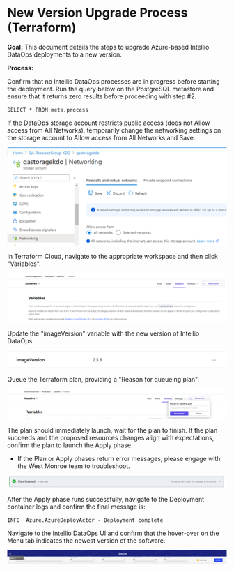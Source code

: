 # New Version Upgrade Process \(Terraform\)

**Goal:** This document details the steps to upgrade Azure-based Intellio DataOps deployments to a new version.

**Process:**

Confirm that no Intellio DataOps processes are in progress before starting the deployment. Run the query below on the PostgreSQL metastore and ensure that it returns zero results before proceeding with step \#2.

```text
SELECT * FROM meta.process
```

If the DataOps storage account restricts public access \(does not Allow access from All Networks\), temporarily change the networking settings on the storage account to Allow access from All Networks and Save.

![](../../../.gitbook/assets/image%20%28309%29%20%282%29%20%285%29.png)

In Terraform Cloud, navigate to the appropriate workspace and then click "Variables".

![](../../../.gitbook/assets/image%20%28313%29%20%281%29.png)

Update the "imageVersion" variable with the new version of Intellio DataOps. 

![](../../../.gitbook/assets/image%20%28269%29.png)

Queue the Terraform plan, providing a "Reason for queueing plan". 

![](../../../.gitbook/assets/image%20%28316%29%20%281%29.png)

The plan should immediately launch, wait for the plan to finish. If the plan succeeds and the proposed resources changes align with expectations, confirm the plan to launch the Apply phase.

* If the Plan or Apply phases return error messages, please engage with the West Monroe team to troubleshoot.

![](../../../.gitbook/assets/image%20%28312%29%20%281%29.png)

After the Apply phase runs successfully, navigate to the Deployment container logs and confirm the final message is:

```text
INFO  Azure.AzureDeployActor - Deployment complete
```

Navigate to the Intellio DataOps UI and confirm that the hover-over on the Menu tab indicates the newest version of the software.

![](../../../.gitbook/assets/image%20%28325%29%20%281%29%20%281%29.png)







